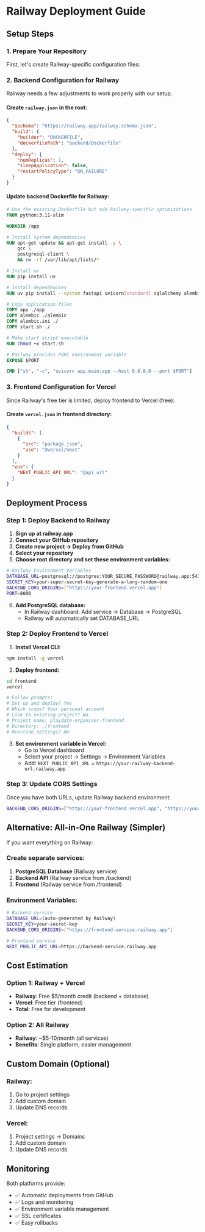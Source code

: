 # Railway Deployment Guide

## Setup Steps

### 1. Prepare Your Repository

First, let's create Railway-specific configuration files:

### 2. Backend Configuration for Railway

Railway needs a few adjustments to work properly with our setup.

#### Create `railway.json` in the root:
```json
{
  "$schema": "https://railway.app/railway.schema.json",
  "build": {
    "builder": "DOCKERFILE",
    "dockerfilePath": "backend/Dockerfile"
  },
  "deploy": {
    "numReplicas": 1,
    "sleepApplication": false,
    "restartPolicyType": "ON_FAILURE"
  }
}
```

#### Update backend Dockerfile for Railway:
```dockerfile
# Use the existing Dockerfile but add Railway-specific optimizations
FROM python:3.11-slim

WORKDIR /app

# Install system dependencies
RUN apt-get update && apt-get install -y \
    gcc \
    postgresql-client \
    && rm -rf /var/lib/apt/lists/*

# Install uv
RUN pip install uv

# Install dependencies
RUN uv pip install --system fastapi uvicorn[standard] sqlalchemy alembic psycopg2-binary python-jose[cryptography] passlib[bcrypt] python-multipart python-dotenv pydantic pydantic-settings email-validator

# Copy application files
COPY app ./app
COPY alembic ./alembic
COPY alembic.ini ./
COPY start.sh ./

# Make start script executable
RUN chmod +x start.sh

# Railway provides PORT environment variable
EXPOSE $PORT

CMD ["sh", "-c", "uvicorn app.main:app --host 0.0.0.0 --port $PORT"]
```

### 3. Frontend Configuration for Vercel

Since Railway's free tier is limited, deploy frontend to Vercel (free):

#### Create `vercel.json` in frontend directory:
```json
{
  "builds": [
    {
      "src": "package.json",
      "use": "@vercel/next"
    }
  ],
  "env": {
    "NEXT_PUBLIC_API_URL": "@api_url"
  }
}
```

## Deployment Process

### Step 1: Deploy Backend to Railway

1. **Sign up at railway.app**
2. **Connect your GitHub repository**
3. **Create new project → Deploy from GitHub**
4. **Select your repository**
5. **Choose root directory and set these environment variables:**

```bash
# Railway Environment Variables
DATABASE_URL=postgresql://postgres:YOUR_SECURE_PASSWORD@railway.app:5432/railway
SECRET_KEY=your-super-secret-key-generate-a-long-random-one
BACKEND_CORS_ORIGINS=["https://your-frontend.vercel.app"]
PORT=8000
```

6. **Add PostgreSQL database:**
   - In Railway dashboard: Add service → Database → PostgreSQL
   - Railway will automatically set DATABASE_URL

### Step 2: Deploy Frontend to Vercel

1. **Install Vercel CLI:**
```bash
npm install -g vercel
```

2. **Deploy frontend:**
```bash
cd frontend
vercel

# Follow prompts:
# Set up and deploy? Yes
# Which scope? Your personal account
# Link to existing project? No
# Project name: playdate-organiser-frontend
# Directory: ./frontend
# Override settings? No
```

3. **Set environment variable in Vercel:**
   - Go to Vercel dashboard
   - Select your project → Settings → Environment Variables
   - Add: `NEXT_PUBLIC_API_URL` = `https://your-railway-backend-url.railway.app`

### Step 3: Update CORS Settings

Once you have both URLs, update Railway backend environment:
```bash
BACKEND_CORS_ORIGINS=["https://your-frontend.vercel.app", "https://your-railway-backend.railway.app"]
```

## Alternative: All-in-One Railway (Simpler)

If you want everything on Railway:

### Create separate services:
1. **PostgreSQL Database** (Railway service)
2. **Backend API** (Railway service from /backend)
3. **Frontend** (Railway service from /frontend)

### Environment Variables:
```bash
# Backend service
DATABASE_URL=(auto-generated by Railway)
SECRET_KEY=your-secret-key
BACKEND_CORS_ORIGINS=["https://frontend-service.railway.app"]

# Frontend service  
NEXT_PUBLIC_API_URL=https://backend-service.railway.app
```

## Cost Estimation

### Option 1: Railway + Vercel
- **Railway**: Free $5/month credit (backend + database)
- **Vercel**: Free tier (frontend)
- **Total**: Free for development

### Option 2: All Railway
- **Railway**: ~$5-10/month (all services)
- **Benefits**: Single platform, easier management

## Custom Domain (Optional)

### Railway:
1. Go to project settings
2. Add custom domain
3. Update DNS records

### Vercel:
1. Project settings → Domains
2. Add custom domain
3. Update DNS records

## Monitoring

Both platforms provide:
- ✅ Automatic deployments from GitHub
- ✅ Logs and monitoring
- ✅ Environment variable management
- ✅ SSL certificates
- ✅ Easy rollbacks